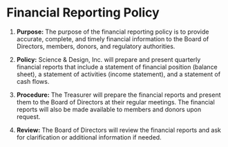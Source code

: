 # Financial Reporting Policy

1. **Purpose:** The purpose of the financial reporting policy is to provide accurate, complete, and timely financial information to the Board of Directors, members, donors, and regulatory authorities.

2. **Policy:** Science & Design, Inc. will prepare and present quarterly financial reports that include a statement of financial position (balance sheet), a statement of activities (income statement), and a statement of cash flows.

3. **Procedure:** The Treasurer will prepare the financial reports and present them to the Board of Directors at their regular meetings. The financial reports will also be made available to members and donors upon request.

4. **Review:** The Board of Directors will review the financial reports and ask for clarification or additional information if needed.

